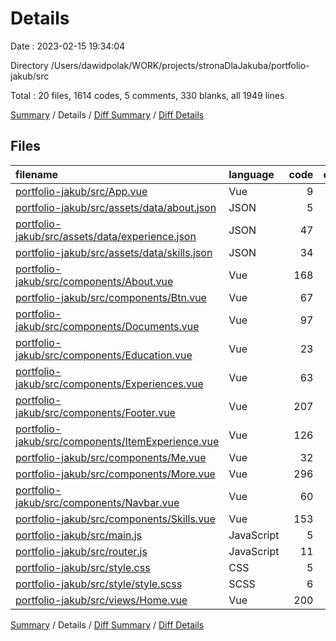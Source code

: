 # Details

Date : 2023-02-15 19:34:04

Directory /Users/dawidpolak/WORK/projects/stronaDlaJakuba/portfolio-jakub/src

Total : 20 files,  1614 codes, 5 comments, 330 blanks, all 1949 lines

[Summary](results.md) / Details / [Diff Summary](diff.md) / [Diff Details](diff-details.md)

## Files
| filename | language | code | comment | blank | total |
| :--- | :--- | ---: | ---: | ---: | ---: |
| [portfolio-jakub/src/App.vue](/portfolio-jakub/src/App.vue) | Vue | 9 | 0 | 5 | 14 |
| [portfolio-jakub/src/assets/data/about.json](/portfolio-jakub/src/assets/data/about.json) | JSON | 5 | 0 | 0 | 5 |
| [portfolio-jakub/src/assets/data/experience.json](/portfolio-jakub/src/assets/data/experience.json) | JSON | 47 | 0 | 0 | 47 |
| [portfolio-jakub/src/assets/data/skills.json](/portfolio-jakub/src/assets/data/skills.json) | JSON | 34 | 0 | 0 | 34 |
| [portfolio-jakub/src/components/About.vue](/portfolio-jakub/src/components/About.vue) | Vue | 168 | 0 | 31 | 199 |
| [portfolio-jakub/src/components/Btn.vue](/portfolio-jakub/src/components/Btn.vue) | Vue | 67 | 0 | 13 | 80 |
| [portfolio-jakub/src/components/Documents.vue](/portfolio-jakub/src/components/Documents.vue) | Vue | 97 | 0 | 26 | 123 |
| [portfolio-jakub/src/components/Education.vue](/portfolio-jakub/src/components/Education.vue) | Vue | 23 | 0 | 7 | 30 |
| [portfolio-jakub/src/components/Experiences.vue](/portfolio-jakub/src/components/Experiences.vue) | Vue | 63 | 0 | 17 | 80 |
| [portfolio-jakub/src/components/Footer.vue](/portfolio-jakub/src/components/Footer.vue) | Vue | 207 | 0 | 36 | 243 |
| [portfolio-jakub/src/components/ItemExperience.vue](/portfolio-jakub/src/components/ItemExperience.vue) | Vue | 126 | 0 | 28 | 154 |
| [portfolio-jakub/src/components/Me.vue](/portfolio-jakub/src/components/Me.vue) | Vue | 32 | 0 | 9 | 41 |
| [portfolio-jakub/src/components/More.vue](/portfolio-jakub/src/components/More.vue) | Vue | 296 | 0 | 64 | 360 |
| [portfolio-jakub/src/components/Navbar.vue](/portfolio-jakub/src/components/Navbar.vue) | Vue | 60 | 0 | 12 | 72 |
| [portfolio-jakub/src/components/Skills.vue](/portfolio-jakub/src/components/Skills.vue) | Vue | 153 | 1 | 31 | 185 |
| [portfolio-jakub/src/main.js](/portfolio-jakub/src/main.js) | JavaScript | 5 | 0 | 2 | 7 |
| [portfolio-jakub/src/router.js](/portfolio-jakub/src/router.js) | JavaScript | 11 | 0 | 2 | 13 |
| [portfolio-jakub/src/style.css](/portfolio-jakub/src/style.css) | CSS | 5 | 1 | 2 | 8 |
| [portfolio-jakub/src/style/style.scss](/portfolio-jakub/src/style/style.scss) | SCSS | 6 | 1 | 3 | 10 |
| [portfolio-jakub/src/views/Home.vue](/portfolio-jakub/src/views/Home.vue) | Vue | 200 | 2 | 42 | 244 |

[Summary](results.md) / Details / [Diff Summary](diff.md) / [Diff Details](diff-details.md)